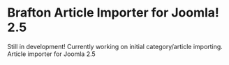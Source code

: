 Brafton Article Importer for Joomla! 2.5
===================

Still in development!  Currently working on initial category/article importing.
Article importer for Joomla 2.5